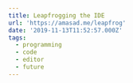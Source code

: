 ```yaml
---
title: Leapfrogging the IDE
url: 'https://amasad.me/leapfrog'
date: '2019-11-13T11:52:57.000Z'
tags:
  - programming
  - code
  - editor
  - future
---
```

